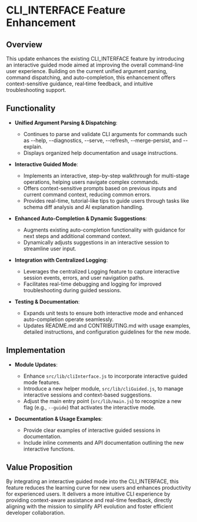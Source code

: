 # CLI_INTERFACE Feature Enhancement

## Overview
This update enhances the existing CLI_INTERFACE feature by introducing an interactive guided mode aimed at improving the overall command-line user experience. Building on the current unified argument parsing, command dispatching, and auto-completion, this enhancement offers context-sensitive guidance, real‐time feedback, and intuitive troubleshooting support.

## Functionality
- **Unified Argument Parsing & Dispatching**:
  - Continues to parse and validate CLI arguments for commands such as --help, --diagnostics, --serve, --refresh, --merge-persist, and --explain.
  - Displays organized help documentation and usage instructions.

- **Interactive Guided Mode**:
  - Implements an interactive, step-by-step walkthrough for multi-stage operations, helping users navigate complex commands.
  - Offers context-sensitive prompts based on previous inputs and current command context, reducing common errors.
  - Provides real-time, tutorial-like tips to guide users through tasks like schema diff analysis and AI explanation handling.

- **Enhanced Auto-Completion & Dynamic Suggestions**:
  - Augments existing auto-completion functionality with guidance for next steps and additional command context.
  - Dynamically adjusts suggestions in an interactive session to streamline user input.

- **Integration with Centralized Logging**:
  - Leverages the centralized Logging feature to capture interactive session events, errors, and user navigation paths.
  - Facilitates real-time debugging and logging for improved troubleshooting during guided sessions.

- **Testing & Documentation**:
  - Expands unit tests to ensure both interactive mode and enhanced auto-completion operate seamlessly.
  - Updates README.md and CONTRIBUTING.md with usage examples, detailed instructions, and configuration guidelines for the new mode.

## Implementation
- **Module Updates**:
  - Enhance `src/lib/cliInterface.js` to incorporate interactive guided mode features.
  - Introduce a new helper module, `src/lib/cliGuided.js`, to manage interactive sessions and context-based suggestions.
  - Adjust the main entry point (`src/lib/main.js`) to recognize a new flag (e.g., `--guide`) that activates the interactive mode.

- **Documentation & Usage Examples**:
  - Provide clear examples of interactive guided sessions in documentation.
  - Include inline comments and API documentation outlining the new interactive functions.

## Value Proposition
By integrating an interactive guided mode into the CLI_INTERFACE, this feature reduces the learning curve for new users and enhances productivity for experienced users. It delivers a more intuitive CLI experience by providing context-aware assistance and real-time feedback, directly aligning with the mission to simplify API evolution and foster efficient developer collaboration.
